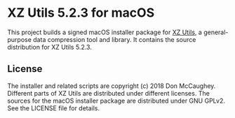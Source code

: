 XZ Utils 5.2.3 for macOS
========================

This project builds a signed macOS installer package for [XZ Utils][1], a
general-purpose data compression tool and library.  It contains the source 
distribution for XZ Utils 5.2.3.

[1]: http://tukaani.org/xz/ "XZ Utils"

License
-------
The installer and related scripts are copyright (c) 2018 Don McCaughey.
Different parts of XZ Utils are distributed under different licenses.  The
sources for the macOS installer package are distributed under GNU GPLv2.
See the LICENSE file for details.

